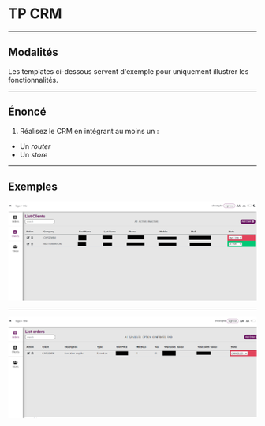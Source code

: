 # TP CRM

---

## Modalités

Les templates ci-dessous servent d'exemple pour uniquement illustrer les fonctionnalités.

---

## Énoncé

1. Réalisez le CRM en intégrant au moins un :
- Un *router*
- Un *store*

---

## Exemples

![maquette1](./img/1.png)

---

![maquette2](./img/2.png)
